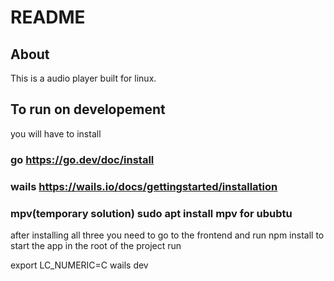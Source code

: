 # README

## About

This is a audio player built for linux.

## To run on developement 

you will have to install 

  ### go https://go.dev/doc/install
  ### wails https://wails.io/docs/gettingstarted/installation
  ### mpv(temporary solution) sudo apt install mpv for ububtu

after installing all three you need to go to the frontend and run npm install
to start the app in the root of the project run

export LC_NUMERIC=C
wails dev
